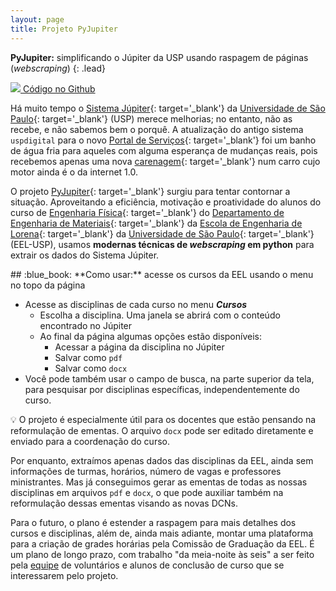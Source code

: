 ```yaml
---
layout: page
title: Projeto PyJupiter
---
```


**PyJupiter:** simplificando o Júpiter da USP usando raspagem de páginas (_webscraping_)
{: .lead}

<div class="text-center">
<div class="col-md-2 float-md-right mx-2 my-2">
<a id="no-ext-link" href='https://github.com/luizeleno/pyjupiter' target='_blank'>
<img class='figure-img img-fluid rounded w-100 mx-auto' src='{{site.baseurl}}/assets/images/logos/github.png'>
Código no Github
</a>
</div>
</div>

Há muito tempo o [Sistema Júpiter](https://uspdigital.usp.br/jupiterweb/){: target='_blank'} da [Universidade de São Paulo](https://www5.usp.br/){: target='_blank'} (USP) merece melhorias; no entanto, não as recebe, e não sabemos bem o porquê. A atualização do antigo sistema `uspdigital` para o novo [Portal de Serviços](https://portalservicos.usp.br/){: target='_blank'} foi um banho de água fria para aqueles com alguma esperança de mudanças reais, pois recebemos apenas uma nova [carenagem](https://pt.wikipedia.org/wiki/Carenagem){: target='_blank'} num carro cujo motor ainda é o da internet 1.0.

O projeto [PyJupiter](https://github.com/luizeleno/pyjupiter){: target='_blank'} surgiu para tentar contornar a situação. Aproveitando a eficiência, motivação e proatividade do alunos do curso de [Engenharia Física](http://www.demar.eel.usp.br/grad/){: target='_blank'} do [Departamento de Engenharia de Materiais](http://www.demar.eel.usp.br/){: target='_blank'} da [Escola de Engenharia de Lorena](https://site.eel.usp.br/){: target='_blank'} da [Universidade de São Paulo](https://www5.usp.br/){: target='_blank'} (EEL-USP), usamos **modernas técnicas de _webscraping_ em python** para extrair os dados do Sistema Júpiter.

<div class='alert alert-success' markdown='1'>
## :blue_book: **Como usar:** acesse os cursos da EEL usando o menu no topo da página

- Acesse as disciplinas de cada curso no menu _**Cursos**_
  - Escolha a disciplina. Uma janela se abrirá com o conteúdo encontrado no Júpiter
  - Ao final da página algumas opções estão disponíveis:
    - Acessar a página da disciplina no Júpiter
    - Salvar como `pdf`
    - Salvar como `docx`
    <!-- - Salvar um arquivo `xlsx` (planilha eletrônica). -->
- Você pode também usar o campo de busca, na parte superior da tela, para pesquisar por disciplinas específicas, independentemente do curso.
  
<!-- :bulb: O arquivo `xlsx` é especial: ele foi criado pensando na reformulação de ementas. O arquivo tem basicamente duas colunas. Na primeira estão os dados atuais. Na segunda, os dados estão repetidos em vermelho. Os dados desta coluna podem ser editados para reformular a ementa e então enviados ao coordenador do curso. -->
:bulb: O projeto é especialmente útil para os docentes que estão  pensando na reformulação de ementas. O arquivo `docx` pode ser editado diretamente e enviado para a coordenação do curso.
</div>

Por enquanto, extraímos apenas dados das disciplinas da EEL, ainda sem informações de turmas, horários, número de vagas e professores ministrantes. Mas já conseguimos gerar as ementas de todas as nossas disciplinas em arquivos `pdf` e `docx`, o que pode auxiliar também na reformulação dessas ementas visando as novas DCNs.

Para o futuro, o plano é estender a raspagem para mais detalhes dos cursos e disciplinas, além de, ainda mais adiante, montar uma plataforma para a criação de grades horárias pela Comissão de Graduação da EEL. É um plano de longo prazo, com trabalho "da meia-noite às seis" a ser feito pela [equipe]({{site.baseurl}}/equipe/) de voluntários e alunos de conclusão de curso que se interessarem pelo projeto.
